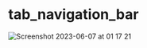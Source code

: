 # tab_navigation_bar

![Screenshot 2023-06-07 at 01 17 21](https://github.com/TahaTesser/tab_navigation_bar/assets/48603081/b299b71f-0a39-4f5f-a55b-d5c17080a750)

